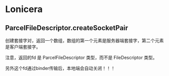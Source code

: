 # Lonicera

## ParcelFileDescriptor.createSocketPair

创建套接字对，返回一个数组，数组的第一个元素是服务器端套接字，第二个元素是客户端套接字。

注意，返回的fd 是 ParcelFileDescriptor 类型，而不是 FileDescriptor 类型。

另外这个fd通过binder传输后，本地端会自动关闭！！！